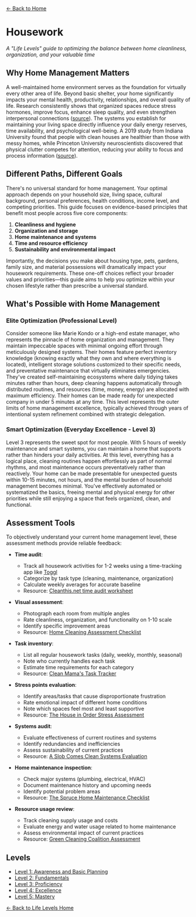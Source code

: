[← Back to Home](../)
# Housework

*A "Life Levels" guide to optimizing the balance between home cleanliness, organization, and your valuable time*

## Why Home Management Matters

A well-maintained home environment serves as the foundation for virtually every other area of life. Beyond basic shelter, your home significantly impacts your mental health, productivity, relationships, and overall quality of life. Research consistently shows that organized spaces reduce stress hormones, improve focus, enhance sleep quality, and even strengthen interpersonal connections ([source](https://www.sciencedirect.com/science/article/abs/pii/S0272494415300328)). The systems you establish for maintaining your living space directly influence your daily energy reserves, time availability, and psychological well-being. A 2019 study from Indiana University found that people with clean houses are healthier than those with messy homes, while Princeton University neuroscientists discovered that physical clutter competes for attention, reducing your ability to focus and process information ([source](https://www.jneurosci.org/content/31/2/587)).

## Different Paths, Different Goals

There's no universal standard for home management. Your optimal approach depends on your household size, living space, cultural background, personal preferences, health conditions, income level, and competing priorities. This guide focuses on evidence-based principles that benefit most people across five core components:

1. **Cleanliness and hygiene**
2. **Organization and storage**
3. **Home maintenance and systems**
4. **Time and resource efficiency**
5. **Sustainability and environmental impact**

Importantly, the decisions you make about housing type, pets, gardens, family size, and material possessions will dramatically impact your housework requirements. These one-off choices reflect your broader values and priorities—this guide aims to help you optimize within your chosen lifestyle rather than prescribe a universal standard.

## What's Possible with Home Management

### Elite Optimization (Professional Level)
Consider someone like Marie Kondo or a high-end estate manager, who represents the pinnacle of home organization and management. They maintain impeccable spaces with minimal ongoing effort through meticulously designed systems. Their homes feature perfect inventory knowledge (knowing exactly what they own and where everything is located), intelligent storage solutions customized to their specific needs, and preventative maintenance that virtually eliminates emergencies. They've created self-maintaining ecosystems where daily tidying takes minutes rather than hours, deep cleaning happens automatically through distributed routines, and resources (time, money, energy) are allocated with maximum efficiency. Their homes can be made ready for unexpected company in under 5 minutes at any time. This level represents the outer limits of home management excellence, typically achieved through years of intentional system refinement combined with strategic delegation.

### Smart Optimization (Everyday Excellence - Level 3)
Level 3 represents the sweet spot for most people. With 5 hours of weekly maintenance and smart systems, you can maintain a home that supports rather than hinders your daily activities. At this level, everything has a logical place, cleaning routines happen effortlessly as part of normal rhythms, and most maintenance occurs preventatively rather than reactively. Your home can be made presentable for unexpected guests within 10-15 minutes, not hours, and the mental burden of household management becomes minimal. You've effectively automated or systematized the basics, freeing mental and physical energy for other priorities while still enjoying a space that feels organized, clean, and functional.

## Assessment Tools

To objectively understand your current home management level, these assessment methods provide reliable feedback:

- **Time audit**:
  - Track all housework activities for 1-2 weeks using a time-tracking app like [Toggl](https://toggl.com/)
  - Categorize by task type (cleaning, maintenance, organization)
  - Calculate weekly averages for accurate baseline
  - Resource: [Cleanthis.net time audit worksheet](https://cleanthis.net/cleaning-audit/)

- **Visual assessment**:
  - Photograph each room from multiple angles
  - Rate cleanliness, organization, and functionality on 1-10 scale
  - Identify specific improvement areas
  - Resource: [Home Cleaning Assessment Checklist](https://tidymom.net/home-cleaning-assessment-checklist/)

- **Task inventory**:
  - List all regular housework tasks (daily, weekly, monthly, seasonal)
  - Note who currently handles each task
  - Estimate time requirements for each category
  - Resource: [Clean Mama's Task Tracker](https://cleanmama.com/product/homekeeping-task-tracker/)

- **Stress points evaluation**:
  - Identify areas/tasks that cause disproportionate frustration
  - Rate emotional impact of different home conditions
  - Note which spaces feel most and least supportive
  - Resource: [The House in Order Stress Assessment](https://www.thehouseinorder.com/stress-test/)

- **Systems audit**:
  - Evaluate effectiveness of current routines and systems
  - Identify redundancies and inefficiencies
  - Assess sustainability of current practices
  - Resource: [A Slob Comes Clean Systems Evaluation](https://www.aslobcomesclean.com/systems-evaluation/)

- **Home maintenance inspection**:
  - Check major systems (plumbing, electrical, HVAC)
  - Document maintenance history and upcoming needs
  - Identify potential problem areas
  - Resource: [The Spruce Home Maintenance Checklist](https://www.thespruce.com/home-maintenance-checklist-4142599)

- **Resource usage review**:
  - Track cleaning supply usage and costs
  - Evaluate energy and water usage related to home maintenance
  - Assess environmental impact of current practices
  - Resource: [Green Cleaning Coalition Assessment](https://www.greencleaningcoalition.org/green-assessment)

## Levels
- [Level 1: Awareness and Basic Planning](level-1)
- [Level 2: Fundamentals](level-2)
- [Level 3: Proficiency](level-3)
- [Level 4: Excellence](level-4)
- [Level 5: Mastery](level-5)

[← Back to Life Levels Home](../)
